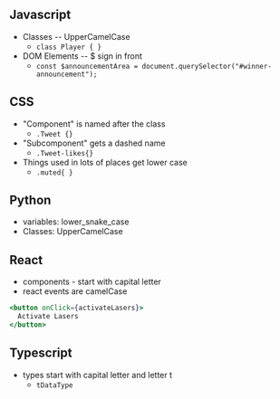 ## Javascript
- Classes -- UpperCamelCase
    - `class Player { }`
- DOM Elements -- $ sign in front
    - `const $announcementArea = document.querySelector("#winner-announcement");`

## CSS
- "Component" is named after the class
    - `.Tweet {}`
- "Subcomponent" gets a dashed name
    - `.Tweet-likes{}`
- Things used in lots of places get lower case
    - `.muted{ }`


## Python 
- variables: lower_snake_case 
- Classes: UpperCamelCase 


## React 

- components - start with capital letter 
- react events are camelCase 
```jsx
<button onClick={activateLasers}>
  Activate Lasers
</button>
```


## Typescript 
- types start with capital letter and letter t 
	- `tDataType`
